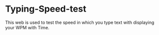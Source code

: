 # Typing-Speed-test
This web is used to test the speed in which you type text with displaying your WPM with Time.
